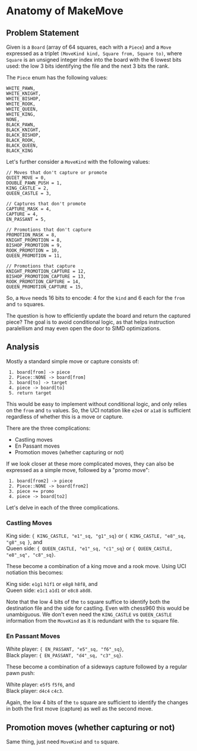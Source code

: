 # Anatomy of MakeMove

## Problem Statement
Given is a `Board` (array of 64 squares, each with a `Piece`) and a `Move` expressed as a triplet
`(MoveKind kind, Square from, Square to)`, where `Square` is an unsigned integer index into the
board with the 6 lowest bits used: the low 3 bits identifying the file and the next 3 bits the rank.

The `Piece` enum has the following values:

    WHITE_PAWN,
    WHITE_KNIGHT,
    WHITE_BISHOP,
    WHITE_ROOK,
    WHITE_QUEEN,
    WHITE_KING,
    NONE,
    BLACK_PAWN,
    BLACK_KNIGHT,
    BLACK_BISHOP,
    BLACK_ROOK,
    BLACK_QUEEN,
    BLACK_KING

Let's further consider a `MoveKind` with the following values:

    // Moves that don't capture or promote
    QUIET_MOVE = 0,
    DOUBLE_PAWN_PUSH = 1,
    KING_CASTLE = 2,
    QUEEN_CASTLE = 3,

    // Captures that don't promote
    CAPTURE_MASK = 4,
    CAPTURE = 4,
    EN_PASSANT = 5,

    // Promotions that don't capture
    PROMOTION_MASK = 8,
    KNIGHT_PROMOTION = 8,
    BISHOP_PROMOTION = 9,
    ROOK_PROMOTION = 10,
    QUEEN_PROMOTION = 11,

    // Promotions that capture
    KNIGHT_PROMOTION_CAPTURE = 12,
    BISHOP_PROMOTION_CAPTURE = 13,
    ROOK_PROMOTION_CAPTURE = 14,
    QUEEN_PROMOTION_CAPTURE = 15,

So, a `Move` needs 16 bits to encode: 4 for the `kind` and 6 each for the `from` and `to` squares.

The question is how to efficiently update the board and return the captured piece? The goal is to
avoid conditional logic, as that helps instruction paralellism and may even open the door to SIMD
optimizations.

## Analysis
Mostly a standard simple move or capture consists of:
```
 1. board[from] -> piece
 2. Piece::NONE -> board[from]
 3. board[to] -> target
 4. piece -> board[to]
 5. return target
```
This would be easy to implement without conditional logic, and only relies on the `from` and `to`
values. So, the UCI notation like `e2e4` or `a1a8` is sufficient regardless of whether this is a
move or capture.

There are the three complications:
 * Castling moves
 * En Passant moves
 * Promotion moves (whether capturing or not)

If we look closer at these more complicated moves, they can also be expressed as a simple move,
followed by a "promo move":
```
 1. board[from2] -> piece
 2. Piece::NONE -> board[from2]
 3. piece += promo
 4. piece -> board[to2]
 ```
Let's delve in each of the three complications.

### Castling Moves

King side: `{ KING_CASTLE, "e1"_sq, "g1"_sq}` or `{ KING_CASTLE, "e8"_sq, "g8"_sq }`, and  
Queen side: `{ QUEEN_CASTLE, "e1"_sq, "c1"_sq}` or `{ QUEEN_CASTLE, "e8"_sq", "c8"_sq}`.

These become a combination of a king move and a rook move. Using UCI notiation this becomes:

King side: `e1g1` `h1f1` or `e8g8` `h8f8`, and  
Queen side: `e1c1` `a1d1` or `e8c8` `a8d8`.

Note that the low 4 bits of the `to` square suffice to identify both the destination file and the
side for castling. Even with chess960 this would be unambiguous. We don't even need the
`KING_CASTLE` vs `QUEEN_CASTLE` information from the `MoveKind` as it is redundant with the `to`
square file.

### En Passant Moves

White player: `{ EN_PASSANT, "e5"_sq, "f6"_sq}`,  
Black player: `{ EN_PASSANT, "d4"_sq, "c3"_sq}`.

These become a combination of a sideways capture followed by a regular pawn push:

White player: `e5f5` `f5f6`, and  
Black player: `d4c4` `c4c3`.

Again, the low 4 bits of the `to` square are sufficient to identify the changes in both the first
move (capture) as well as the second move.

## Promotion moves (whether capturing or not)

Same thing, just need `MoveKind` and `to` square.